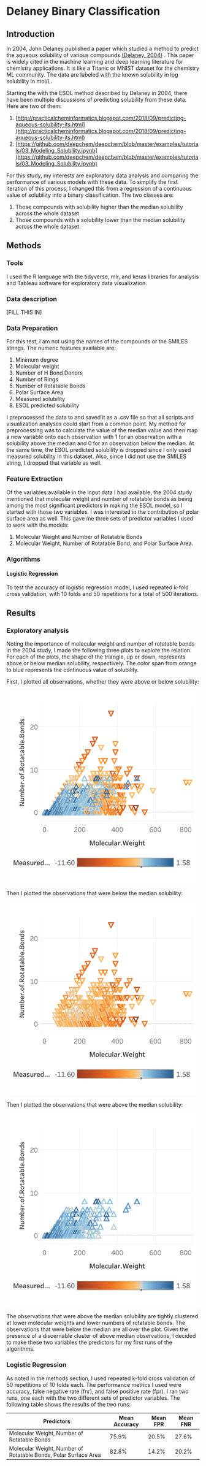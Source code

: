# Delaney Binary Classification

## Introduction

In 2004, John Delaney published a paper which studied a method to predict the aqueous solubility of various compounds [(Delaney, 2004)](https://pubs.acs.org/doi/10.1021/ci034243x) . This paper is widely cited in the machine learning and deep learning literature for chemistry applications. It is like a Titanic or MNIST dataset for the chemistry ML community. The data are labeled with the known solubility in log solubility in mol/L.

Starting the with the ESOL method described by Delaney in 2004, there have been multiple discussions of predicting solubility from these data. Here are two of them:

1.	[http://practicalcheminformatics.blogspot.com/2018/09/predicting-aqueous-solubility-its.html](http://practicalcheminformatics.blogspot.com/2018/09/predicting-aqueous-solubility-its.html)
1.	[https://github.com/deepchem/deepchem/blob/master/examples/tutorials/03_Modeling_Solubility.ipynb](https://github.com/deepchem/deepchem/blob/master/examples/tutorials/03_Modeling_Solubility.ipynb)

For this study, my interests are exploratory data analysis and comparing the performance of various models with these data. To simplify the first iteration of this process, I changed this from a regression of a continuous value of solubility into a binary classification. The two classes are:

1. Those compounds with solubility higher than the median solubility across the whole dataset
1. Those compounds with a solubility lower than the median solubility across the whole dataset.

## Methods

### Tools

I used the R language with the tidyverse, mlr, and keras libraries for analysis and Tableau software for exploratory data visualization.

### Data description

[FILL THIS IN]

### Data Preparation

For this test, I am not using the names of the compounds or the SMILES strings. The numeric features available are:

1. Minimum degree
1. Molecular weight
1. Number of H Bond Donors
1. Number of Rings
1. Number of Rotatable Bonds
1. Polar Surface Area
1. Measured solubility
1. ESOL predicted solubility

I preprocessed the data to and saved it as a .csv file so that all scripts and visualization analyses could start from a common point. My method for preprocessing was to calculate the value of the median value and then map a new variable onto each observation with 1 for an observation with a solubility above the median and 0 for an observation below the median. At the same time, the ESOL predicted solubility is dropped since I only used measured solubility in this dataset. Also, since I did not use the SMILES string, I dropped that variable as well.

### Feature Extraction

Of the variables available in the input data I had available, the 2004 study mentioned that molecular weight and number of rotatable bonds as being among the most significant predictors in making the ESOL model, so I started with those two variables. I was interested in the contribution of polar surface area as well. This gave me three sets of predictor variables I used to work with the models:

1. Molecular Weight and Number of Rotatable Bonds
1. Molecular Weight, Number of Rotatable Bond, and Polar Surface Area.

### Algorithms

#### Logistic Regression

To test the accuracy of logistic regression model, I used repeated k-fold cross validation, with 10 folds and 50 repetitions for a total of 500 iterations.

## Results

### Exploratory analysis

Noting the importance of molecular weight and number of rotatable bonds in the 2004 study, I made the following three plots to explore the relation. For each of the plots, the shape of the triangle, up or down, represents above or below median solubility, respectively. The color span from orange to blue represents the continuous value of solubility.

First, I plotted all observations, whether they were above or below solubility:

![Figure 1](img/rotatable_mw_all.png)

Then I plotted the observations that were below the median solubility:

![Figure 2](img/rotatable_mw_below.png)

Then I plotted the observations that were above the median solubility:

![Figure 3](img/rotatable_mw_above.png)

The observations that were above the median solubility are tightly clustered at lower molecular weights and lower numbers of rotatable bonds. The observations that were below the median are all over the plot. Given the presence of a discernable cluster of above median observations, I decided to make these two variables the predictors for my first runs of the algorithms. 

### Logistic Regression

As noted in the methods section, I used repeated k-fold cross validation of 50 repetitions of 10 folds each. The performance metrics I used were accuracy, false negative rate (fnr), and false positive rate (fpr). I ran two runs, one each with the two different sets of predictor variables. The following table shows the results of the two runs:

| Predictors                                                      | Mean Accuracy | Mean FPR | Mean FNR
|-----------------------------------------------------------------|---------------|----------|---------
| Molecular Weight, Number of Rotatable Bonds                     | 75.9%         | 20.5%    | 27.6%
| Molecular Weight, Number of Rotatable Bonds, Polar Surface Area | 82.8%         | 14.2%    | 20.2%
